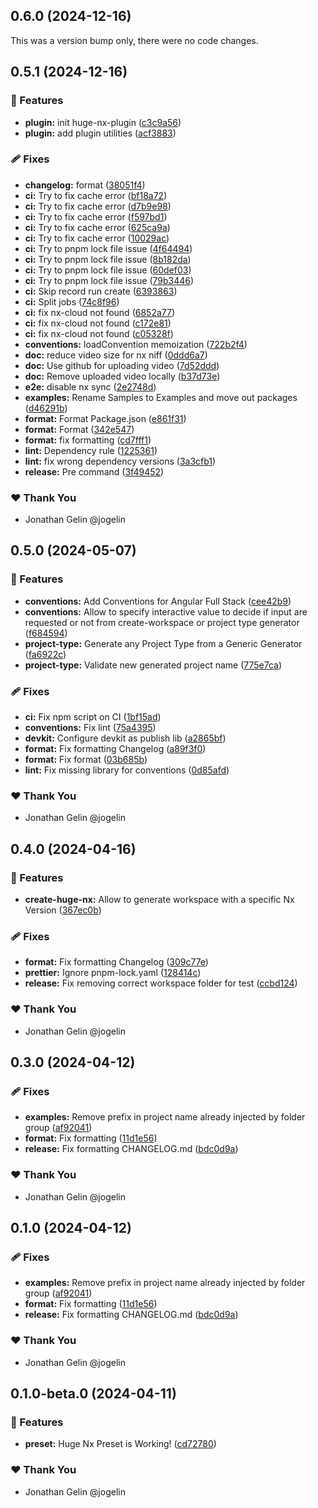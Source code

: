 ## 0.6.0 (2024-12-16)

This was a version bump only, there were no code changes.

## 0.5.1 (2024-12-16)

### 🚀 Features

- **plugin:** init huge-nx-plugin ([c3c9a56](https://github.com/jogelin/huge-nx/commit/c3c9a56))
- **plugin:** add plugin utilities ([acf3883](https://github.com/jogelin/huge-nx/commit/acf3883))

### 🩹 Fixes

- **changelog:** format ([38051f4](https://github.com/jogelin/huge-nx/commit/38051f4))
- **ci:** Try to fix  cache error ([bf18a72](https://github.com/jogelin/huge-nx/commit/bf18a72))
- **ci:** Try to fix  cache error ([d7b9e98](https://github.com/jogelin/huge-nx/commit/d7b9e98))
- **ci:** Try to fix  cache error ([f597bd1](https://github.com/jogelin/huge-nx/commit/f597bd1))
- **ci:** Try to fix  cache error ([625ca9a](https://github.com/jogelin/huge-nx/commit/625ca9a))
- **ci:** Try to fix  cache error ([10029ac](https://github.com/jogelin/huge-nx/commit/10029ac))
- **ci:** Try to pnpm lock file issue ([4f64494](https://github.com/jogelin/huge-nx/commit/4f64494))
- **ci:** Try to pnpm lock file issue ([8b182da](https://github.com/jogelin/huge-nx/commit/8b182da))
- **ci:** Try to pnpm lock file issue ([60def03](https://github.com/jogelin/huge-nx/commit/60def03))
- **ci:** Try to pnpm lock file issue ([79b3446](https://github.com/jogelin/huge-nx/commit/79b3446))
- **ci:** Skip record run create ([6393863](https://github.com/jogelin/huge-nx/commit/6393863))
- **ci:** Split jobs ([74c8f96](https://github.com/jogelin/huge-nx/commit/74c8f96))
- **ci:** fix nx-cloud not found ([6852a77](https://github.com/jogelin/huge-nx/commit/6852a77))
- **ci:** fix nx-cloud not found ([c172e81](https://github.com/jogelin/huge-nx/commit/c172e81))
- **ci:** fix nx-cloud not found ([c05328f](https://github.com/jogelin/huge-nx/commit/c05328f))
- **conventions:** loadConvention memoization ([722b2f4](https://github.com/jogelin/huge-nx/commit/722b2f4))
- **doc:** reduce video size for nx niff ([0ddd6a7](https://github.com/jogelin/huge-nx/commit/0ddd6a7))
- **doc:** Use github for uploading video ([7d52ddd](https://github.com/jogelin/huge-nx/commit/7d52ddd))
- **doc:** Remove uploaded video locally ([b37d73e](https://github.com/jogelin/huge-nx/commit/b37d73e))
- **e2e:** disable nx sync ([2e2748d](https://github.com/jogelin/huge-nx/commit/2e2748d))
- **examples:** Rename Samples to Examples and move out packages ([d46291b](https://github.com/jogelin/huge-nx/commit/d46291b))
- **format:** Format Package.json ([e861f31](https://github.com/jogelin/huge-nx/commit/e861f31))
- **format:** Format ([342e547](https://github.com/jogelin/huge-nx/commit/342e547))
- **format:** fix formatting ([cd7fff1](https://github.com/jogelin/huge-nx/commit/cd7fff1))
- **lint:** Dependency rule ([1225361](https://github.com/jogelin/huge-nx/commit/1225361))
- **lint:** fix wrong dependency versions ([3a3cfb1](https://github.com/jogelin/huge-nx/commit/3a3cfb1))
- **release:** Pre command ([3f49452](https://github.com/jogelin/huge-nx/commit/3f49452))

### ❤️ Thank You

- Jonathan Gelin @jogelin

## 0.5.0 (2024-05-07)

### 🚀 Features

- **conventions:** Add Conventions for Angular Full Stack ([cee42b9](https://github.com/jogelin/huge-nx/commit/cee42b9))
- **conventions:** Allow to specify interactive value to decide if input are requested or not from create-workspace or project type generator ([f684594](https://github.com/jogelin/huge-nx/commit/f684594))
- **project-type:** Generate any Project Type from a Generic Generator ([fa6922c](https://github.com/jogelin/huge-nx/commit/fa6922c))
- **project-type:** Validate new generated project name ([775e7ca](https://github.com/jogelin/huge-nx/commit/775e7ca))

### 🩹 Fixes

- **ci:** Fix npm script on CI ([1bf15ad](https://github.com/jogelin/huge-nx/commit/1bf15ad))
- **conventions:** Fix lint ([75a4395](https://github.com/jogelin/huge-nx/commit/75a4395))
- **devkit:** Configure devkit as publish lib ([a2865bf](https://github.com/jogelin/huge-nx/commit/a2865bf))
- **format:** Fix formatting Changelog ([a89f3f0](https://github.com/jogelin/huge-nx/commit/a89f3f0))
- **format:** Fix format ([03b685b](https://github.com/jogelin/huge-nx/commit/03b685b))
- **lint:** Fix missing library for conventions ([0d85afd](https://github.com/jogelin/huge-nx/commit/0d85afd))

### ❤️ Thank You

- Jonathan Gelin @jogelin

## 0.4.0 (2024-04-16)

### 🚀 Features

- **create-huge-nx:** Allow to generate workspace with a specific Nx Version ([367ec0b](https://github.com/jogelin/huge-nx/commit/367ec0b))

### 🩹 Fixes

- **format:** Fix formatting Changelog ([309c77e](https://github.com/jogelin/huge-nx/commit/309c77e))
- **prettier:** Ignore pnpm-lock.yaml ([128414c](https://github.com/jogelin/huge-nx/commit/128414c))
- **release:** Fix removing correct workspace folder for test ([ccbd124](https://github.com/jogelin/huge-nx/commit/ccbd124))

### ❤️ Thank You

- Jonathan Gelin @jogelin

## 0.3.0 (2024-04-12)

### 🩹 Fixes

- **examples:** Remove prefix in project name already injected by folder group ([af92041](https://github.com/jogelin/huge-nx/commit/af92041))
- **format:** Fix formatting ([11d1e56](https://github.com/jogelin/huge-nx/commit/11d1e56))
- **release:** Fix formatting CHANGELOG.md ([bdc0d9a](https://github.com/jogelin/huge-nx/commit/bdc0d9a))

### ❤️ Thank You

- Jonathan Gelin @jogelin

## 0.1.0 (2024-04-12)

### 🩹 Fixes

- **examples:** Remove prefix in project name already injected by folder group ([af92041](https://github.com/jogelin/huge-nx/commit/af92041))
- **format:** Fix formatting ([11d1e56](https://github.com/jogelin/huge-nx/commit/11d1e56))
- **release:** Fix formatting CHANGELOG.md ([bdc0d9a](https://github.com/jogelin/huge-nx/commit/bdc0d9a))

### ❤️ Thank You

- Jonathan Gelin @jogelin

## 0.1.0-beta.0 (2024-04-11)

### 🚀 Features

- **preset:** Huge Nx Preset is Working! ([cd72780](https://github.com/jogelin/huge-nx/commit/cd72780))

### ❤️ Thank You

- Jonathan Gelin @jogelin
